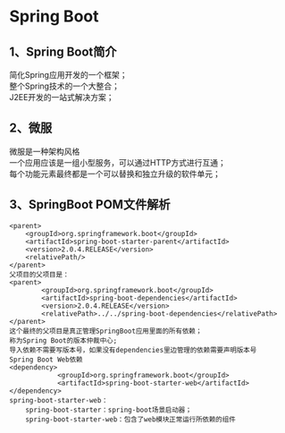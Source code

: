 # Spring Boot
## 1、Spring Boot简介
简化Spring应用开发的一个框架；<br>
整个Spring技术的一个大整合；<br>
J2EE开发的一站式解决方案；<br>
## 2、微服
微服是一种架构风格<br>
一个应用应该是一组小型服务，可以通过HTTP方式进行互通；<br>
每个功能元素最终都是一个可以替换和独立升级的软件单元；
## 3、SpringBoot POM文件解析

    <parent>
		<groupId>org.springframework.boot</groupId>
		<artifactId>spring-boot-starter-parent</artifactId>
		<version>2.0.4.RELEASE</version>
		<relativePath/> 
	</parent>
    父项目的父项目是：
    <parent>
            <groupId>org.springframework.boot</groupId>
            <artifactId>spring-boot-dependencies</artifactId>
            <version>2.0.4.RELEASE</version>
            <relativePath>../../spring-boot-dependencies</relativePath>
    </parent>
    这个最终的父项目是真正管理SpringBoot应用里面的所有依赖；
    称为Spring Boot的版本仲裁中心;
    导入依赖不需要写版本号，如果没有dependencies里边管理的依赖需要声明版本号
    Spring Boot Web依赖
    <dependency>
    			<groupId>org.springframework.boot</groupId>
    			<artifactId>spring-boot-starter-web</artifactId>
    </dependency>
    spring-boot-starter-web：
        spring-boot-starter：spring-boot场景启动器；
        spring-boot-starter-web：包含了web模块正常运行所依赖的组件
        
